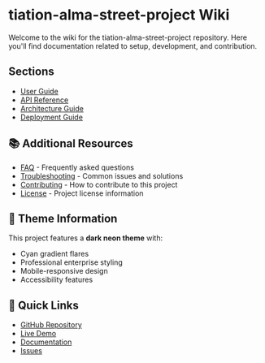 # tiation-alma-street-project Wiki

Welcome to the wiki for the tiation-alma-street-project repository. Here you'll find documentation related to setup, development, and contribution.

## Sections

- [User Guide](user-guide.md)
- [API Reference](api-reference.md)
- [Architecture Guide](architecture.md)
- [Deployment Guide](deployment.md)


## 📚 Additional Resources

- [FAQ](faq.md) - Frequently asked questions
- [Troubleshooting](troubleshooting.md) - Common issues and solutions
- [Contributing](../CONTRIBUTING.md) - How to contribute to this project
- [License](../LICENSE) - Project license information

## 🎨 Theme Information

This project features a **dark neon theme** with:
- Cyan gradient flares
- Professional enterprise styling
- Mobile-responsive design
- Accessibility features

## 🚀 Quick Links

- [GitHub Repository](https://github.com/TiaAstor/tiation-alma-street-project)
- [Live Demo](https://tiaastor.github.io/tiation-alma-street-project)
- [Documentation](https://github.com/TiaAstor/tiation-alma-street-project/wiki)
- [Issues](https://github.com/TiaAstor/tiation-alma-street-project/issues)

